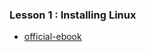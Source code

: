 
### Lesson 1 : Installing Linux
- [official-ebook](https://learning.oreilly.com/videos/-/9780137929313/)
